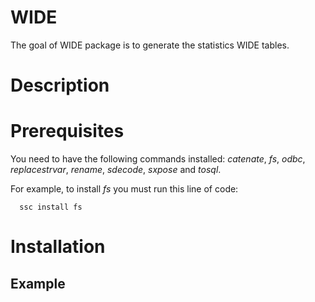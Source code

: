 # WIDE

The goal of WIDE package is to generate the statistics WIDE tables.

# Description 


# Prerequisites 

You need to have the following commands installed: *catenate*, *fs*, *odbc*, *replacestrvar*, *rename*, *sdecode*, *sxpose* and *tosql*.

For example, to install *fs* you must run this line of code:
 
      ssc install fs


# Installation 


## Example